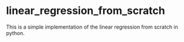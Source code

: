 # linear_regression_from_scratch

This is a simple implementation of the linear regression from scratch in python. 
